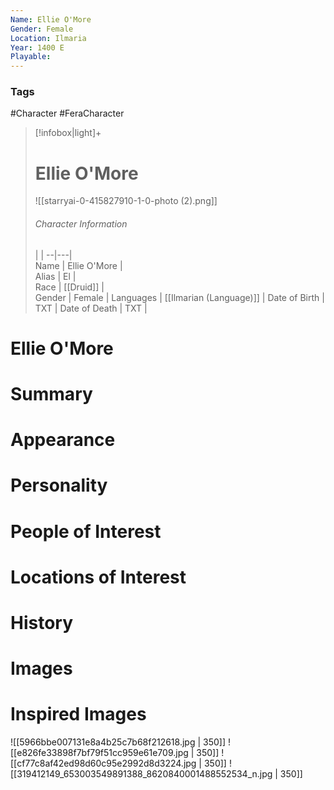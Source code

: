 ```yaml
---
Name: Ellie O'More  
Gender: Female
Location: Ilmaria
Year: 1400 E
Playable:
---
```


### Tags
#Character #FeraCharacter 

> [!infobox|light]+  
> # Ellie O'More  
> ![[starryai-0-415827910-1-0-photo (2).png]]
> ###### Character Information
>  |   |
> --|---|  
> Name | Ellie O'More |  
> Alias | El |  
> Race | [[Druid]] |  
> Gender | Female |
> Languages | [[Ilmarian (Language)]] |
> Date of Birth | TXT |
> Date of Death | TXT |

# Ellie O'More

# Summary

# Appearance

# Personality

# People of Interest

# Locations of Interest

# History

# Images

# Inspired Images
![[5966bbe007131e8a4b25c7b68f212618.jpg | 350]]
![[e826fe33898f7bf79f51cc959e61e709.jpg | 350]]
![[cf77c8af42ed98d60c95e2992d8d3224.jpg | 350]]
![[319412149_653003549891388_8620840001488552534_n.jpg | 350]]